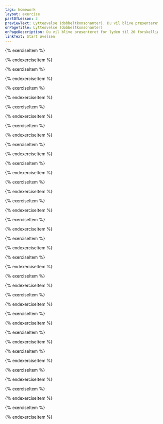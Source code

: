 ```yaml
---
tags: homework
layout: exercise
partOfLesson: 3
previewText: Lytteøvelse (dobbeltkonsonanter). Du vil blive præsenteret for lyden til 20 forskellige ord på grønlandsk. Vælg for hver af dem om der er dobbeltkonsonant i ordet eller ej.
onPageTitle: Lytteøvelse (dobbeltkonsonanter)
onPageDescription: Du vil blive præsenteret for lyden til 20 forskellige ord på grønlandsk. Vælg for hver af dem om der er dobbeltkonsonant i ordet eller ej.
linkText: Start øvelsen
---
```


{% exerciseItem %}

<audio-player data-file="places/qaanaaq.mp3"></audio-player>
<multi-choice data-label="Er der dobbeltkonsonant?" data-type="radio" data-options="Aap, Naamik" data-validation="2"></multi-choice>
<feedback-message data-content="Qaanaaq er den nordligst placerede by i Grønland"></feedback-message>
{% endexerciseItem %}

{% exerciseItem %}

<audio-player data-file="body/paffik.mp3"></audio-player>
<multi-choice data-label="Er der dobbeltkonsonant?" data-type="radio" data-options="Aap, Naamik" data-validation="1"></multi-choice>
<feedback-message data-content="Paffik betyder håndled"></feedback-message>
{% endexerciseItem %}

{% exerciseItem %}

<audio-player data-file="home/asseq.mp3"></audio-player>
<multi-choice data-label="Er der dobbeltkonsonant?" data-type="radio" data-options="Aap, Naamik" data-validation="1"></multi-choice>
<feedback-message data-content="Asseq betyder billede"></feedback-message>
{% endexerciseItem %}

{% exerciseItem %}

<audio-player data-file="nature/kukkukooq.mp3"></audio-player>
<multi-choice data-label="Er der dobbeltkonsonant?" data-type="radio" data-options="Aap, Naamik" data-validation="1"></multi-choice>
<feedback-message data-content="Kukkukooq betyder høne"></feedback-message>
{% endexerciseItem %}

{% exerciseItem %}

<audio-player data-file="home/matu.mp3"></audio-player>
<multi-choice data-label="Er der dobbeltkonsonant?" data-type="radio" data-options="Aap, Naamik" data-validation="2"></multi-choice>
<feedback-message data-content="Matu betyder dør"></feedback-message>
{% endexerciseItem %}

{% exerciseItem %}

<audio-player data-file="body/nassuk.mp3"></audio-player>
<multi-choice data-label="Er der dobbeltkonsonant?" data-type="radio" data-options="Aap, Naamik" data-validation="1"></multi-choice>
<feedback-message data-content="Nassuk betyder horn"></feedback-message>
{% endexerciseItem %}

{% exerciseItem %}

<audio-player data-file="food/food_09.mp3"></audio-player>
<multi-choice data-label="Er der dobbeltkonsonant?" data-type="radio" data-options="Aap, Naamik" data-validation="1"></multi-choice>
<feedback-message data-content="Immuk betyder mælk"></feedback-message>
{% endexerciseItem %}

{% exerciseItem %}

<audio-player data-file="home/issiavik.mp3"></audio-player>
<multi-choice data-label="Er der dobbeltkonsonant?" data-type="radio" data-options="Aap, Naamik" data-validation="1"></multi-choice>
<feedback-message data-content="Issiavik betyder stol"></feedback-message>
{% endexerciseItem %}

{% exerciseItem %}

<audio-player data-file="numbers/09.mp3"></audio-player>
<multi-choice data-label="Er der dobbeltkonsonant?" data-type="radio" data-options="Aap, Naamik" data-validation="2"></multi-choice>
<feedback-message data-content="Qulingiluat betyder ni"></feedback-message>
{% endexerciseItem %}

{% exerciseItem %}

<audio-player data-file="body/kiinaq.mp3"></audio-player>
<multi-choice data-label="Er der dobbeltkonsonant?" data-type="radio" data-options="Aap, Naamik" data-validation="2"></multi-choice>
<feedback-message data-content="Kiinaq betyder ansigt"></feedback-message>
{% endexerciseItem %}

{% exerciseItem %}

<audio-player data-file="body/kimmik.mp3"></audio-player>
<multi-choice data-label="Er der dobbeltkonsonant?" data-type="radio" data-options="Aap, Naamik" data-validation="1"></multi-choice>
<feedback-message data-content="Kimmik betyder hæl"></feedback-message>
{% endexerciseItem %}

{% exerciseItem %}

<audio-player data-file="colors/aappalaartoq.mp3"></audio-player>
<multi-choice data-label="Er der dobbeltkonsonant?" data-type="radio" data-options="Aap, Naamik" data-validation="1"></multi-choice>
<feedback-message data-content="Aappalaartoq betyder rød"></feedback-message>
{% endexerciseItem %}

{% exerciseItem %}

<audio-player data-file="home/allaffik.mp3"></audio-player>
<multi-choice data-label="Er der dobbeltkonsonant?" data-type="radio" data-options="Aap, Naamik" data-validation="1"></multi-choice>
<feedback-message data-content="Allaffik betyder skrivebord/kontor"></feedback-message>
{% endexerciseItem %}

{% exerciseItem %}

<audio-player data-file="body/timi.mp3"></audio-player>
<multi-choice data-label="Er der dobbeltkonsonant?" data-type="radio" data-options="Aap, Naamik" data-validation="2"></multi-choice>
<feedback-message data-content="Timi betyder krop"></feedback-message>
{% endexerciseItem %}

{% exerciseItem %}

<audio-player data-file="clothes/isarussat.mp3"></audio-player>
<multi-choice data-label="Er der dobbeltkonsonant?" data-type="radio" data-options="Aap, Naamik" data-validation="1"></multi-choice>
<feedback-message data-content="Isarussat betyder briller"></feedback-message>
{% endexerciseItem %}

{% exerciseItem %}

<audio-player data-file="nature/aapakaaq.mp3"></audio-player>
<multi-choice data-label="Er der dobbeltkonsonant?" data-type="radio" data-options="Aap, Naamik" data-validation="2"></multi-choice>
<feedback-message data-content="Aapakaaq betyder abe"></feedback-message>
{% endexerciseItem %}

{% exerciseItem %}

<audio-player data-file="clothes/nasaq.mp3"></audio-player>
<multi-choice data-label="Er der dobbeltkonsonant?" data-type="radio" data-options="Aap, Naamik" data-validation="2"></multi-choice>
<feedback-message data-content="Nasaq betyder hue/hat"></feedback-message>
{% endexerciseItem %}

{% exerciseItem %}

<audio-player data-file="stuff/kanni.mp3"></audio-player>
<multi-choice data-label="Er der dobbeltkonsonant?" data-type="radio" data-options="Aap, Naamik" data-validation="1"></multi-choice>
<feedback-message data-content="Kanni betyder kande"></feedback-message>
{% endexerciseItem %}

{% exerciseItem %}

<audio-player data-file="nature/tuttu.mp3"></audio-player>
<multi-choice data-label="Er der dobbeltkonsonant?" data-type="radio" data-options="Aap, Naamik" data-validation="1"></multi-choice>
<feedback-message data-content="Tuttu betyder rensdyr"></feedback-message>
{% endexerciseItem %}

{% exerciseItem %}

<audio-player data-file="clothes/kamik.mp3"></audio-player>
<multi-choice data-label="Er der dobbeltkonsonant?" data-type="radio" data-options="Aap, Naamik" data-validation="2"></multi-choice>
<feedback-message data-content="Kamik betyder støvle"></feedback-message>
{% endexerciseItem %}
